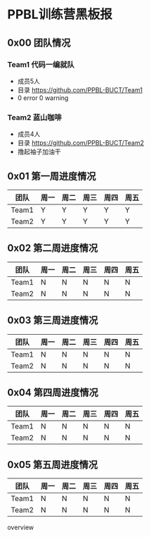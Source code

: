 PPBL训练营黑板报
=====
## 0x00 团队情况
### Team1 代码一编就队
- 成员5人
- 目录 https://github.com/PPBL-BUCT/Team1
- 0 error 0 warning
### Team2 蓝山咖啡
- 成员4人
- 目录 https://github.com/PPBL-BUCT/Team2
- 撸起袖子加油干

## 0x01 第一周进度情况
|团队|周一   |周二   |周三   |周四   |周五   |
|---|---|---|---|---|---|
|Team1|  Y|  Y|  Y|  Y|  Y|
|Team2|  Y|  Y|  Y|  Y|  Y|

## 0x02 第二周进度情况
|团队|周一   |周二   |周三   |周四   |周五   |
|---|---|---|---|---|---|
|Team1|  N|  N|  N|  N|  N|
|Team2|  N|  N|  N|  N|  N|

## 0x03 第三周进度情况
|团队|周一   |周二   |周三   |周四   |周五   |
|---|---|---|---|---|---|
|Team1|  N|  N|  N|  N|  N|
|Team2|  N|  N|  N|  N|  N|

## 0x04 第四周进度情况
|团队|周一   |周二   |周三   |周四   |周五   |
|---|---|---|---|---|---|
|Team1|  N|  N|  N|  N|  N|
|Team2|  N|  N|  N|  N|  N|

## 0x05 第五周进度情况
|团队|周一   |周二   |周三   |周四   |周五   |
|---|---|---|---|---|---|
|Team1|  N|  N|  N|  N|  N|
|Team2|  N|  N|  N|  N|  N|

overview
